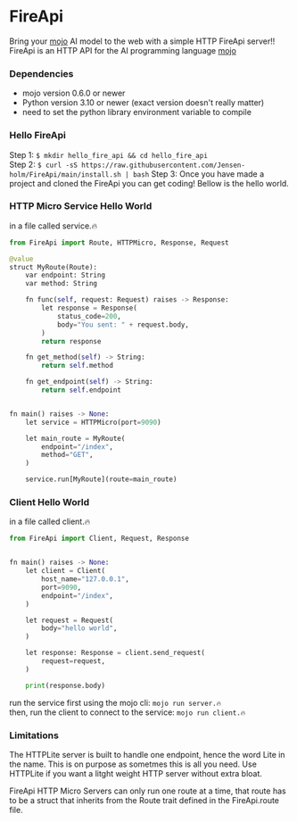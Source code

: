 # FireApi

Bring your [mojo]() AI model to the web with a simple HTTP FireApi server!!
FireApi is an HTTP API for the AI programming language [mojo]()

### Dependencies
 - mojo version 0.6.0 or newer
 - Python version 3.10 or newer (exact version doesn't really matter)
 - need to set the python library environment variable to compile

### Hello FireApi
Step 1: `$ mkdir hello_fire_api && cd hello_fire_api` <br>
Step 2: `$ curl -sS https://raw.githubusercontent.com/Jensen-holm/FireApi/main/install.sh | bash`
Step 3: Once you have made a project and cloned the FireApi you can get coding! Bellow is the hello world.


### HTTP Micro Service Hello World

in a file called service.🔥
```py
from FireApi import Route, HTTPMicro, Response, Request

@value
struct MyRoute(Route):
    var endpoint: String
    var method: String

    fn func(self, request: Request) raises -> Response:
        let response = Response(
            status_code=200,
            body="You sent: " + request.body,
        )
        return response

    fn get_method(self) -> String:
        return self.method

    fn get_endpoint(self) -> String:
        return self.endpoint


fn main() raises -> None:
    let service = HTTPMicro(port=9090)

    let main_route = MyRoute(
        endpoint="/index",
        method="GET",
    )

    service.run[MyRoute](route=main_route)
```

### Client Hello World

in a file called client.🔥
```py
from FireApi import Client, Request, Response


fn main() raises -> None:
    let client = Client(
        host_name="127.0.0.1",
        port=9090,
        endpoint="/index",
    )

    let request = Request(
        body="hello world",
    )

    let response: Response = client.send_request(
        request=request,
    )

    print(response.body)
```

run the service first using the mojo cli: `mojo run server.🔥` <br>
then, run the client to connect to the service: `mojo run client.🔥` <br>

### Limitations

The HTTPLite server is built to handle one endpoint, hence the word Lite in the name. This is on purpose as sometmes this is all you need. Use HTTPLite if you want a litght weight HTTP server without extra bloat.

FireApi HTTP Micro Servers can only run one route at a time, that route has to be a struct that inherits from the Route trait defined in the FireApi.route file.
